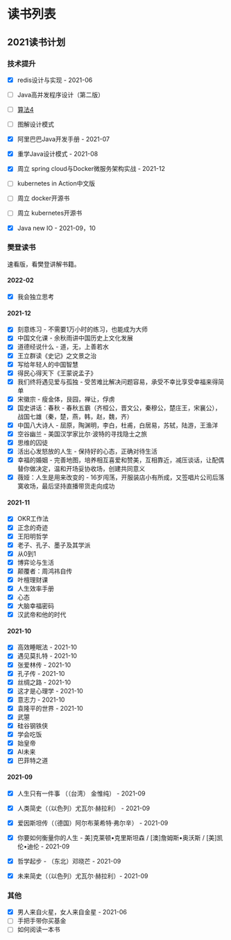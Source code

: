# 读书列表
## 2021读书计划
### 技术提升
- [x] redis设计与实现 - 2021-06
- [ ] Java高并发程序设计（第二版）
- [ ] [算法4](https://algs4.cs.princeton.edu/home/)
- [ ] 图解设计模式
- [x] 阿里巴巴Java开发手册 - 2021-07
- [x] 重学Java设计模式 - 2021-08
- [x] 周立 spring cloud与Docker微服务架构实战 - 2021-12
- [ ] kubernetes in Action中文版
- [ ] 周立 docker开源书
- [ ] 周立 kubernetes开源书
- [x] Java new IO - 2021-09，10


### 樊登读书

速看版，看樊登讲解书籍。

#### 2022-02

- [x] 我会独立思考 

#### 2021-12

- [x] 刻意练习 - 不需要1万小时的练习，也能成为大师
- [x] 中国文化课 - 余秋雨讲中国历史上文化发展
- [x] 道德经说什么 - 道，无，上善若水
- [x] 王立群读《史记》之文景之治
- [x] 写给年轻人的中国智慧
- [x] 得民心得天下《王蒙说孟子》
- [x] 我们终将遇见爱与孤独 - 受苦难比解决问题容易，承受不幸比享受幸福来得简单
- [x] 宋徽宗 - 瘦金体，艮园，禅让，俘虏
- [x] 国史讲话：春秋 - 春秋五霸（齐桓公，晋文公，秦穆公，楚庄王，宋襄公），战国七雄（秦，楚，燕，韩，赵，魏，齐）
- [x] 中国八大诗人 - 屈原，陶渊明，李白，杜甫，白居易，苏轼，陆游，王渔洋
- [x] 空谷幽兰 - 美国汉学家比尔·波特的寻找隐士之旅
- [x] 思维的囚徒
- [x] 活出心发怒放的人生 - 保持好的心态，正确对待生活
- [x] 幸福的婚姻 - 完善地图，培养相互喜爱和赞美，互相靠近，减压谈话，让配偶替你做决定，温和开场妥协收场，创建共同意义
- [x] 薇娅：人生是用来改变的 - 16岁闯荡，开服装店小有所成，又签唱片公司后落寞收场，最后坚持直播带货走向成功

#### 2021-11

- [x] OKR工作法
- [x] 正念的奇迹 
- [x] 王阳明哲学
- [x] 老子、孔子、墨子及其学派
- [x] 从0到1
- [x] 博弈论与生活
- [x] 颠覆者：周鸿祎自传
- [x] 叶檀理财课
- [x] 人生效率手册
- [x] 心态
- [x] 大脑幸福密码
- [x] 汉武帝和他的时代

#### 2021-10

- [x] 高效睡眠法 - 2021-10
- [x] 遇见莫扎特 - 2021-10
- [x] 张爱林传 - 2021-10
- [x] 孔子传 - 2021-10
- [x] 丝绸之路 - 2021-10
- [x] 这才是心理学 - 2021-10
- [x] 意志力 - 2021-10
- [x] 袁隆平的世界 - 2021-10
- [x] 武曌
- [x] 硅谷钢铁侠
- [x] 学会吃饭
- [x] 始皇帝 
- [x] AI未来 
- [x] 巴菲特之道

#### 2021-09

- [x] 人生只有一件事 （（台湾） 金惟纯） - 2021-09
- [x] 人类简史（（以色列）尤瓦尔·赫拉利） - 2021-09
- [x] 爱因斯坦传（（德国）阿尔布莱希特·弗尔辛） -  2021-09
- [x] 你要如何衡量你的人生 - 美]克莱顿•克里斯坦森 / [澳]詹姆斯•奥沃斯 / [美]凯伦•迪伦  - 2021-09
- [x] 哲学起步 - （东北）邓晓芒 - 2021-09
- [x] 未来简史（（以色列）尤瓦尔·赫拉利）- 2021-09


### 其他
- [x] 男人来自火星，女人来自金星 - 2021-06
- [ ] 手把手带你买基金
- [ ] 如何阅读一本书